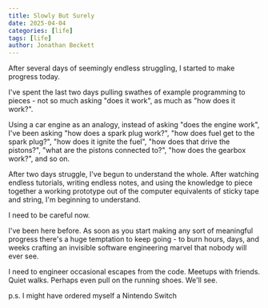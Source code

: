 ```yaml
---
title: Slowly But Surely
date: 2025-04-04
categories: [life]
tags: [life]
author: Jonathan Beckett
---
```


After several days of seemingly endless struggling, I started to make progress today.

I've spent the last two days pulling swathes of example programming to pieces - not so much asking "does it work", as much as "how does it work?".

Using a car engine as an analogy, instead of asking "does the engine work", I've been asking "how does a spark plug work?", "how does fuel get to the spark plug?", "how does it ignite the fuel", "how does that drive the pistons?", "what are the pistons connected to?", "how does the gearbox work?", and so on.

After two days struggle, I've begun to understand the whole. After watching endless tutorials, writing endless notes, and using the knowledge to piece together a working prototype out of the computer equivalents of sticky tape and string, I'm beginning to understand.

I need to be careful now.

I've been here before. As soon as you start making any sort of meaningful progress there's a huge temptation to keep going - to burn hours, days, and weeks crafting an invisible software engineering marvel that nobody will ever see.

I need to engineer occasional escapes from the code. Meetups with friends. Quiet walks. Perhaps even pull on the running shoes. We'll see.

p.s. I might have ordered myself a Nintendo Switch